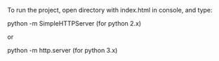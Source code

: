 To run the project, open directory with index.html in console, and type:

python -m SimpleHTTPServer
(for python 2.x)

or

python -m http.server
(for python 3.x)
